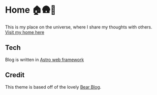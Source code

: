# Home 🏠🛖🎪

This is my place on the universe, where I share my thoughts with others. [Visit my home here](https://jedluk.github.io)


## Tech

Blog is written in [Astro web framework](https://astro.build/) 

## Credit

This theme is based off of the lovely [Bear Blog](https://github.com/HermanMartinus/bearblog/).
